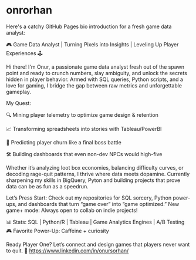 # onrorhan
Here's a catchy GitHub Pages bio introduction for a fresh game data analyst:

🎮 Game Data Analyst | Turning Pixels into Insights | Leveling Up Player Experiences 🕹️

Hi there! I'm Onur, a passionate game data analyst fresh out of the spawn point and ready to crunch numbers, slay ambiguity, and unlock the secrets hidden in player behavior. Armed with SQL queries, Python scripts, and a love for gaming, I bridge the gap between raw metrics and unforgettable gameplay.

My Quest:

🔍 Mining player telemetry to optimize game design & retention

📈 Transforming spreadsheets into stories with Tableau/PowerBI

🎯 Predicting player churn like a final boss battle

🛠️ Building dashboards that even non-dev NPCs would high-five

Whether it’s analyzing loot box economies, balancing difficulty curves, or decoding rage-quit patterns, I thrive where data meets dopamine. Currently sharpening my skills in BigQuery, Pyton and building projects that prove data can be as fun as a speedrun.

Let’s Press Start:
Check out my repositories for SQL sorcery, Python power-ups, and dashboards that turn “game over” into “game optimized.” New game+ mode: Always open to collab on indie projects!

📊 Stats: SQL | Python/R | Tableau | Game Analytics Engines | A/B Testing
🎮 Favorite Power-Up: Caffeine + curiosity

Ready Player One? Let’s connect and design games that players never want to quit. 🚀
https://www.linkedin.com/in/onursorhan/
